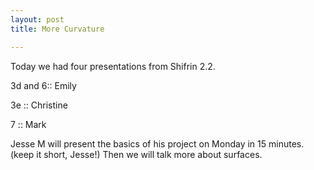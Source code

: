 ```yaml
---
layout: post
title: More Curvature

---
```


Today we had four presentations from Shifrin 2.2.

3d and 6:: Emily

3e :: Christine

7 :: Mark

Jesse M will present the basics of his project on Monday in 15 minutes. (keep it short, Jesse!) Then we will talk more about surfaces.

